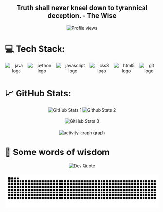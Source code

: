 <div align="center">
  <h2 align="center" style="margin-bottom: 20px;">Truth shall never kneel down to tyrannical deception. - The Wise</h2>
  <img src="https://komarev.com/ghpvc/?username=WiseDodge&style=flat-square&color=blue" alt="Profile views" height="40" />
</div>

# 💻 Tech Stack:
<div align="center" style="display: flex; justify-content: space-around; align-items: center; margin-bottom: 20px;">
  <img src="https://cdn.jsdelivr.net/gh/devicons/devicon/icons/java/java-original.svg" height="40" alt="java logo" />
  <img src="https://cdn.jsdelivr.net/gh/devicons/devicon/icons/python/python-original.svg" height="40" alt="python logo" />
  <img src="https://cdn.jsdelivr.net/gh/devicons/devicon/icons/javascript/javascript-original.svg" height="40" alt="javascript logo" />
  <img src="https://cdn.jsdelivr.net/gh/devicons/devicon/icons/css3/css3-original.svg" height="40" alt="css3 logo" />
  <img src="https://cdn.jsdelivr.net/gh/devicons/devicon/icons/html5/html5-original.svg" height="40" alt="html5 logo" />
  <img src="https://skillicons.dev/icons?i=git" height="40" alt="git logo" />
</div>

# 📈 GitHub Stats:
<div align="center" style="margin-bottom: 20px;">
  <img src="https://github-readme-stats.vercel.app/api?username=WiseDodge&hide_title=true&hide_rank=false&show_icons=false&include_all_commits=true&count_private=true&disable_animations=false&theme=radical&locale=en&hide_border=true&order=1" height="150" alt="GitHub Stats 1" />
  <img src="https://github-readme-stats.vercel.app/api/top-langs?username=WiseDodge&locale=en&hide_title=true&layout=compact&card_width=320&langs_count=5&theme=radical&hide_border=false&order=2" height="150" alt="Github Stats 2"  />
</div>
<div align="center" style="margin-bottom: 20px;">
  <img src="https://github-readme-streak-stats-one-mauve.vercel.app?user=WiseDodge&theme=radical&hide_border=true" alt="GitHub Stats 3" />
</div>
<div align="center" style="margin-bottom: 20px;">
  <img src="https://github-readme-activity-graph.vercel.app/graph?username=WiseDodge&radius=16&theme=redical&area=true&order=5&hide_title=true&point=FE428E&line=9B2D5F&hide_border=true" height="300" alt="activity-graph graph" />
</div>

# 📜 Some words of wisdom
<div align="center" style="margin-bottom: 20px;">
  <img src="https://quotes-github-readme.vercel.app/api?type=horizontal&theme=radical" alt="Dev Quote">
</div>

<div align="center">
  <a href="https://www.youtube.com/watch?v=dQw4w9WgXcQ" target="_blank">
    <img src="https://raw.githubusercontent.com/WiseDodge/WiseDodge/output/github-contribution-grid-snake-dark.svg" alt="snake gif">
  </a>
</div>
